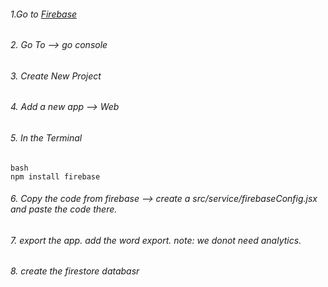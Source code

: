 ###### 1.Go to [Firebase](https://firebase.google.com/)
###### 2. Go To --> go console
###### 3. Create New Project
###### 4. Add a new app --> Web
###### 5. In the Terminal <br>
```
bash
npm install firebase
```
###### 6. Copy the code from firebase --> create a src/service/firebaseConfig.jsx and paste the code there.
###### 7. export the app. add the word export. note: we donot need analytics.
###### 8. create the firestore databasr
